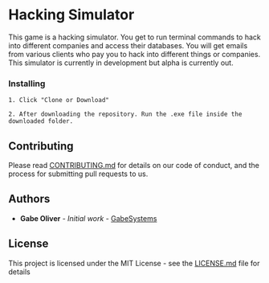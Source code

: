 # Hacking Simulator

This game is a hacking simulator. You get to run terminal commands to hack into different companies and access their databases. You will get emails from various clients who pay you to hack into different things or companies. This simulator is currently in development but alpha is currently out.

### Installing
```
1. Click "Clone or Download"
```
```
2. After downloading the repository. Run the .exe file inside the downloaded folder.
```

## Contributing

Please read [CONTRIBUTING.md]() for details on our code of conduct, and the process for submitting pull requests to us.

## Authors

* **Gabe Oliver** - *Initial work* - [GabeSystems](https://github.com/gabeoliver-bicode)

## License

This project is licensed under the MIT License - see the [LICENSE.md](LICENSE.md) file for details

